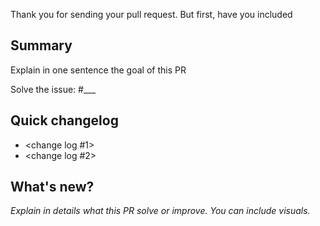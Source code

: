 Thank you for sending your pull request. But first, have you included

## Summary
Explain in one sentence the goal of this PR

Solve the issue: #___

## Quick changelog

- <change log #1>
- <change log #2>

## What's new?
*Explain in details what this PR solve or improve. You can include visuals.* 

